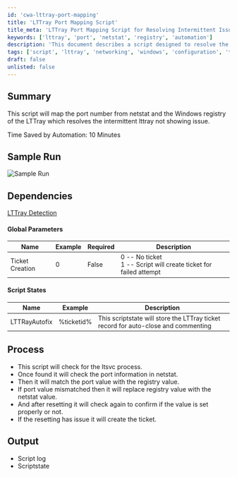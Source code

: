 ```yaml
---
id: 'cwa-lttray-port-mapping'
title: 'LTTray Port Mapping Script'
title_meta: 'LTTray Port Mapping Script for Resolving Intermittent Issues'
keywords: ['lttray', 'port', 'netstat', 'registry', 'automation']
description: 'This document describes a script designed to resolve the intermittent issue of LTTray not showing by mapping the port number from netstat and the Windows registry. It includes a detailed process overview, sample run, and dependencies for effective implementation.'
tags: ['script', 'lttray', 'networking', 'windows', 'configuration', 'ticket']
draft: false
unlisted: false
---
```

## Summary

This script will map the port number from netstat and the Windows registry of the LTTray which resolves the intermittent lttray not showing issue.

Time Saved by Automation: 10 Minutes

## Sample Run

![Sample Run](..\..\..\static\img\LTTray-Port-Mapping-with-System-Registry\image_1.png)

## Dependencies

[LTTray Detection](https://proval.itglue.com/DOC-5078775-7836397)

#### Global Parameters

| Name               | Example | Required | Description                                                                 |
|--------------------|---------|----------|-----------------------------------------------------------------------------|
| Ticket Creation     | 0       | False    | 0 -- No ticket<br>1 -- Script will create ticket for failed attempt       |

#### Script States

| Name              | Example    | Description                                                        |
|-------------------|------------|--------------------------------------------------------------------|
| LTTRayAutofix     | %ticketid% | This scriptstate will store the LTTray ticket record for auto-close and commenting |

## Process

- This script will check for the ltsvc process.
- Once found it will check the port information in netstat.
- Then it will match the port value with the registry value.
- If port value mismatched then it will replace registry value with the netstat value.
- And after resetting it will check again to confirm if the value is set properly or not.
- If the resetting has issue it will create the ticket.

## Output

- Script log
- Scriptstate


